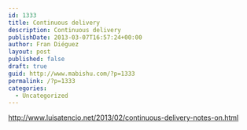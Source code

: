 ```yaml
---
id: 1333
title: Continuous delivery
description: Continuous delivery
publishDate: 2013-03-07T16:57:24+00:00
author: Fran Diéguez
layout: post
published: false
draft: true
guid: http://www.mabishu.com/?p=1333
permalink: /?p=1333
categories:
  - Uncategorized
---
```

http://www.luisatencio.net/2013/02/continuous-delivery-notes-on.html

